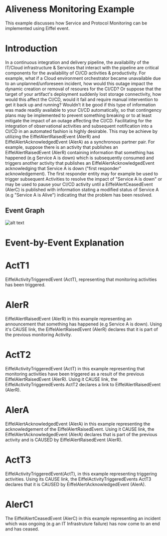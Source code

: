 <!---
   Copyright 2019 Ericsson AB.
   For a full list of individual contributors, please see the commit history.

   Licensed under the Apache License, Version 2.0 (the "License");
   you may not use this file except in compliance with the License.
   You may obtain a copy of the License at

       http://www.apache.org/licenses/LICENSE-2.0

   Unless required by applicable law or agreed to in writing, software
   distributed under the License is distributed on an "AS IS" BASIS,
   WITHOUT WARRANTIES OR CONDITIONS OF ANY KIND, either express or implied.
   See the License for the specific language governing permissions and
   limitations under the License.
--->

# Aliveness Monitoring Example
 
This example discusses how Service and Protocol Monitoring can be implemented using Eiffel event.

# Introduction
 
In a continuous integration and delivery pipeline, the availability of the IT/Cloud infrastructure & Services that interact with the pipeline are critical components for the availability of CI/CD activities & productivity.
For example, what if a Cloud environment orchestrator became unavailable due to an unplanned/unforeseen incident, how would this outage impact the dynamic creation or removal of resoures for the CI/CD?
Or suppose that the target of your artifact's deployment suddenly lost storage connectivity, how would this affect the CI/CD, would it fail and require manual intervention to get it back up and running?
Wouldn’t it be good if this type of information was made readily available to your CI/CD automatically, so that contingency plans may be implemented to prevent something breaking or to at least mitigate the impact of an outage affecting the CI/CD.
Facilitating for the integration of observational activities and subsequent notification into a CI/CD in an automated fashion is highly desirable.
This may be achieve by utilizing the EiffelAlertRaisedEvent (AlerR) and EiffelAlertAcknowledgedEvent (AlerA) as a synchronous partner pair.
For example, suppose there is an activity that publishes an EiffelAlertRaisedEvent (AlerR) containing information that something has happened (e.g Service A is down) which is subsequently consumed and triggers another activity that publishes an EiffelAlertAcknowledgedEvent  acknowledging that Service A is down ("first responder" acknowledgement).
The first responder entity may for example be used to trigger subsequent Activities to resolve the impact of "Service A is down" or may be used to pause your CI/CD activity until a  EiffelAlertCeasedEvent (AlerC) is published with information stating a modified status of Service A (e.g "Service A is Alive") indicating that the problem has been resolved.

## Event Graph
![alt text](./aliveness-monitoring.png "Event Graph of aliveness monitroring Example")



# Event-by-Event Explanation

# ActT1
EiffelActivityTriggeredEvent (ActT), representing that monitoring activities has been triggered.

# AlerR
EiffelAlertRaisedEvent (AlerR) in this example representing an announcement that something has happened (e.g Service A is down). Using it's CAUSE link, the EiffelAlertRaisedEvent (AlerR) declares that it is part of the previous monitoring Activity.

# ActT2
EiffelActivityTriggeredEvent (ActT) in this example representing that monitoring activities have been triggered as a result of the previous EiffelAlertRaisedEvent (AlerR). Using it CAUSE link, the EiffelActivityTriggeredEvents ActT2 declares a link to EiffelAlertRaisedEvent (AlerR).

# AlerA
EiffelAlertAcknowledgedEvent (AlerA) in this example representing the acknowledgement of the EiffelAlertRaisedEvent. Using it CAUSE link, the EiffelAlertAcknowledgedEvent (AlerA) declares that is part of the previous activity and is CAUSED by EiffelAlertRaisedEvent (AlerR).

# ActT3
EiffelActivityTriggeredEvent(ActT), in this example representing triggering activities. Using its CAUSE link, the EiffelActivityTriggeredEvents ActT3 declares that it is CAUSED by EiffelAlertAcknowledgedEvent (AlerA).

# AlerC1
The EiffelAlertCeasedEvent (AlerC) in this example representing an incident which was ongoing (e.g an IT Infrastruture failure) has now come to an end and has ceased.
